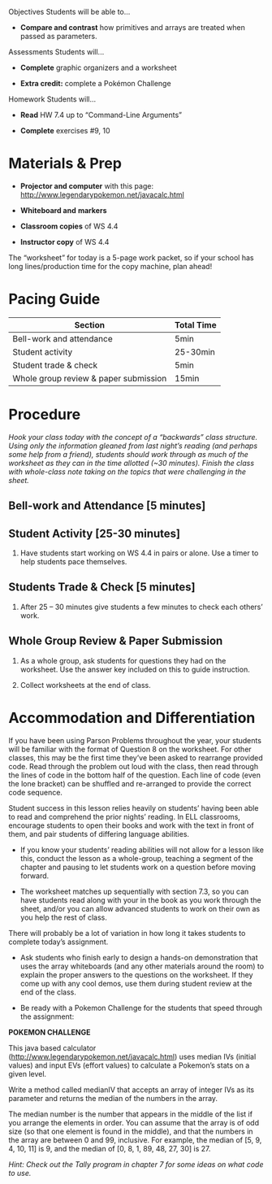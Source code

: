 Objectives Students will be able to…

-   **Compare and contrast** how primitives and arrays are treated when passed as parameters.

Assessments Students will...

-   **Complete** graphic organizers and a worksheet

-   **Extra credit:** complete a Pokémon Challenge

Homework Students will...

-   **Read** HW 7.4 up to “Command-Line Arguments”

-   **Complete** exercises \#9, 10

Materials & Prep
================

-   **Projector and computer** with this page: <http://www.legendarypokemon.net/javacalc.html>

-   **Whiteboard and** **markers**

-   **Classroom copies** of WS 4.4

-   **Instructor copy** of WS 4.4

The “worksheet” for today is a 5-page work packet, so if your school has long lines/production time for the copy machine, plan ahead!

Pacing Guide
============

| Section                               | Total Time |
|---------------------------------------|------------|
| Bell-work and attendance              | 5min       |
| Student activity                      | 25-30min   |
| Student trade & check                 | 5min       |
| Whole group review & paper submission | 15min      |

Procedure
=========

*Hook your class today with the concept of a “backwards” class structure. Using only the information gleaned from last night’s reading (and perhaps some help from a friend), students should work through as much of the worksheet as they can in the time allotted (~30 minutes). Finish the class with whole-class note taking on the topics that were challenging in the sheet.*

Bell-work and Attendance \[5 minutes\]
--------------------------------------

Student Activity \[25-30 minutes\]
----------------------------------

1. Have students start working on WS 4.4 in pairs or alone. Use a timer to help students pace themselves.

Students Trade & Check \[5 minutes\]
------------------------------------

1. After 25 – 30 minutes give students a few minutes to check each others’ work.

Whole Group Review & Paper Submission
-------------------------------------

1. As a whole group, ask students for questions they had on the worksheet. Use the answer key included on this to guide instruction.

2. Collect worksheets at the end of class.

Accommodation and Differentiation
=================================

If you have been using Parson Problems throughout the year, your students will be familiar with the format of Question 8 on the worksheet. For other classes, this may be the first time they’ve been asked to rearrange provided code. Read through the problem out loud with the class, then read through the lines of code in the bottom half of the question. Each line of code (even the lone bracket) can be shuffled and re-arranged to provide the correct code sequence.

Student success in this lesson relies heavily on students’ having been able to read and comprehend the prior nights’ reading. In ELL classrooms, encourage students to open their books and work with the text in front of them, and pair students of differing language abilities.

-   If you know your students’ reading abilities will not allow for a lesson like this, conduct the lesson as a whole-group, teaching a segment of the chapter and pausing to let students work on a question before moving forward.

-   The worksheet matches up sequentially with section 7.3, so you can have students read along with your in the book as you work through the sheet, and/or you can allow advanced students to work on their own as you help the rest of class.

There will probably be a lot of variation in how long it takes students to complete today’s assignment.

-   Ask students who finish early to design a hands-on demonstration that uses the array whiteboards (and any other materials around the room) to explain the proper answers to the questions on the worksheet. If they come up with any cool demos, use them during student review at the end of the class.

-   Be ready with a Pokemon Challenge for the students that speed through the assignment:

**POKEMON CHALLENGE**

This java based calculator (http://www.legendarypokemon.net/javacalc.html) uses median IVs (initial values) and input EVs (effort values) to calculate a Pokemon’s stats on a given level.

Write a method called medianIV that accepts an array of integer IVs as its parameter and returns the median of the numbers in the array.

The median number is the number that appears in the middle of the list if you arrange the elements in order. You can assume that the array is of odd size (so that one element is found in the middle), and that the numbers in the array are between 0 and 99, inclusive. For example, the median of \[5, 9, 4, 10, 11\] is 9, and the median of \[0, 8, 1, 89, 48, 27, 30\] is 27.

*Hint: Check out the Tally program in chapter 7 for some ideas on what code to use.*
